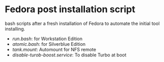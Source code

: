 # Fedora post installation script

bash scripts after a fresh installation of Fedora to automate the initial tool installing.

- *run.bash*: for Workstation Edition
- *atomic.bash*: for Silverblue Edition
- *tank.mount*: Automount for NFS remote
- *disable-turob-boost.service*: To disable Turbo at boot
